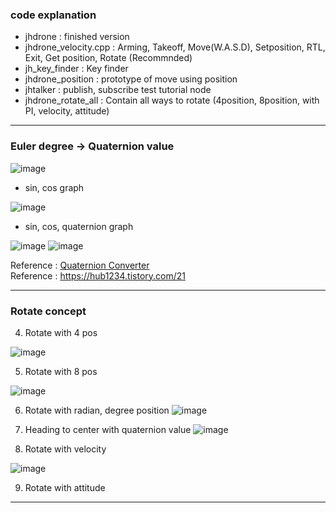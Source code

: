 ### code explanation
- jhdrone : finished version
- jhdrone_velocity.cpp : Arming, Takeoff, Move(W.A.S.D), Setposition, RTL, Exit, Get position, Rotate (Recommnded)
- jh_key_finder : Key finder
- jhdrone_position : prototype of move using position
- jhtalker : publish, subscribe test tutorial node
- jhdrone_rotate_all : Contain all ways to rotate (4position, 8position, with PI, velocity, attitude)

---
### Euler degree -> Quaternion value

![image](https://user-images.githubusercontent.com/79160507/180125127-151395ea-7265-4782-b3da-34a64deef9e3.png)
- sin, cos graph

![image](https://user-images.githubusercontent.com/79160507/180125146-6dc91eca-fba3-43b3-b027-e149cfe47f42.png)
- sin, cos, quaternion graph

![image](https://user-images.githubusercontent.com/79160507/179910247-d1a601b3-e0ca-4334-acc8-ad7df13e6db5.png)
![image](https://user-images.githubusercontent.com/79160507/179910228-e999b23b-772b-439e-9ad3-a2f6e5debb78.png)

Reference : [Quaternion Converter](https://www.andre-gaschler.com/rotationconverter/) <br>
Reference : https://hub1234.tistory.com/21

---
### Rotate concept
4) Rotate with 4 pos

![image](https://user-images.githubusercontent.com/79160507/180117809-40bdf40f-f836-4e65-9f8a-5b56ff5d055c.png)

5) Rotate with 8 pos

![image](https://user-images.githubusercontent.com/79160507/180117881-5e8fd1b7-bfd9-44b5-b413-6cdf9474d69b.png)

6) Rotate with radian, degree position 
![image](https://user-images.githubusercontent.com/79160507/180117939-e150e6ad-dcb7-4134-9e01-3d36e7070efb.png)

7) Heading to center with quaternion value
![image](https://user-images.githubusercontent.com/79160507/180118033-4ec8e297-9216-444f-b388-be0a34bd77f9.png)

8) Rotate with velocity

![image](https://user-images.githubusercontent.com/79160507/180124700-46b949e3-4552-4bba-b78b-6a97b1f69ec3.png)

9) Rotate with attitude

----

